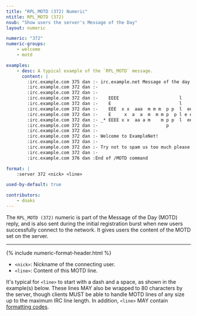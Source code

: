 ```yaml
---
title: "RPL_MOTD (372) Numeric"
ntitle: RPL_MOTD (372)
nsub: "Show users the server's Message of the Day"
layout: numeric

numeric: "372"
numeric-groups:
    - welcome
    - motd

examples:
    - desc: A typical example of the `RPL_MOTD` message.
      content: |
        :irc.example.com 375 dan :- irc.example.net Message of the day -
        :irc.example.com 372 dan :- 
        :irc.example.com 372 dan :- 
        :irc.example.com 372 dan :-    EEEE                       l       N   N       t   *_
        :irc.example.com 372 dan :-    E                          l       NN  N      ttt
        :irc.example.com 372 dan :-    EEE  x x  aaa  m m m  p p  l  eee  N N N  eee  t
        :irc.example.com 372 dan :-    E     x  a  a  m  m m p  p l e e   N  NN e e   t
        :irc.example.com 372 dan :- _* EEEE x x  aa a m    m p p  l  eee  N   N  eee  tt
        :irc.example.com 372 dan :-                          p
        :irc.example.com 372 dan :- 
        :irc.example.com 372 dan :- Welcome to ExampleNet!
        :irc.example.com 372 dan :- 
        :irc.example.com 372 dan :- Try not to spam us too much please!
        :irc.example.com 372 dan :- 
        :irc.example.com 376 dan :End of /MOTD command

format: |
    :server 372 <nick> <line>

used-by-default: true

contributors:
    - doaks
---
```

The `RPL_MOTD (372)` numeric is part of the Message of the Day (MOTD) reply, and is also sent during the initial registration burst when new users successfully connect to the network. It gives users the content of the MOTD set on the server.

-----

{% include numeric-format-header.html %}

- `<nick>`: Nickname of the connecting user.
- `<line>`: Content of this MOTD line.

It's typical for `<line>` to start with a dash and a space, as shown in the example(s) below. These lines MAY also be wrapped to 80 characters by the server, though clients MUST be able to handle MOTD lines of any size up to the maximum IRC line length. In addition, `<line>` MAY contain [formatting codes](https://modern.ircdocs.horse/formatting.html).
